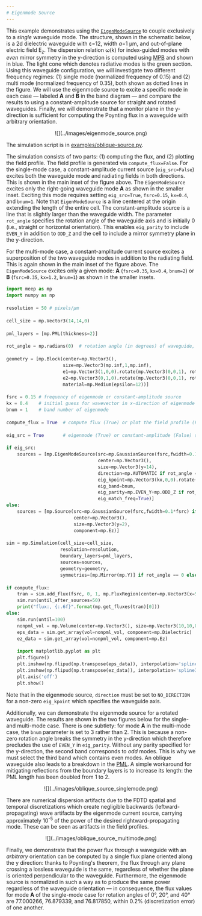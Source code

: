 ```yaml
---
# Eigenmode Source
---
```


This example demonstrates using the [`EigenModeSource`](../Python_User_Interface.md#eigenmodesource) to couple exclusively to a *single* waveguide mode. The structure, shown in the schematic below, is a 2d dielectric waveguide with ε=12, width $a$=1 μm, and out-of-plane electric field E<sub>z</sub>. The dispersion relation ω(k) for index-guided modes with *even* mirror symmetry in the y-direction is computed using [MPB](https://mpb.readthedocs.io/en/latest/) and shown in blue. The light cone which denotes radiative modes is the green section. Using this waveguide configuration, we will investigate two different frequency regimes: (1) single mode (normalized frequency of 0.15) and (2) multi mode (normalized frequency of 0.35), both shown as dotted lines in the figure. We will use the eigenmode source to excite a specific mode in each case &mdash; labeled **A** and **B** in the band diagram &mdash; and compare the results to using a constant-amplitude source for straight and rotated waveguides. Finally, we will demonstrate that a monitor plane in the y-direction is sufficient for computing the Poynting flux in a waveguide with arbitrary orientation.

<center>
![](../images/eigenmode_source.png)
</center>

The simulation script is in [examples/oblique-source.py](https://github.com/NanoComp/meep/blob/master/python/examples/oblique-source.py).

The simulation consists of two parts: (1) computing the flux, and (2) plotting the field profile. The field profile is generated via `compute_flux=False`. For the single-mode case, a constant-amplitude current source (`eig_src=False`) excites both the waveguide mode and radiating fields in both directions. This is shown in the main inset of the figure above. The `EigenModeSource` excites only the right-going waveguide mode **A** as shown in the smaller inset. Exciting this mode requires setting `eig_src=True`, `fsrc=0.15`, `kx=0.4`, and `bnum=1`. Note that `EigenModeSource` is a line centered at the origin extending the length of the entire cell. The constant-amplitude source is a line that is slightly larger than the waveguide width. The parameter `rot_angle` specifies the rotation angle of the waveguide axis and is initially 0 (i.e., straight or horizontal orientation). This enables `eig_parity` to include `EVEN_Y` in addition to `ODD_Z` and the cell to include a mirror symmetry plane in the y-direction.

For the multi-mode case, a constant-amplitude current source excites a superposition of the two waveguide modes in addition to the radiating field. This is again shown in the main inset of the figure above. The `EigenModeSource` excites only a given mode: **A** (`fsrc=0.35`, `kx=0.4`, `bnum=2`) or **B** (`fsrc=0.35`, `kx=1.2`, `bnum=1`) as shown in the smaller insets.

```py
import meep as mp
import numpy as np

resolution = 50 # pixels/μm

cell_size = mp.Vector3(14,14,0)

pml_layers = [mp.PML(thickness=2)]

rot_angle = np.radians(0)  # rotation angle (in degrees) of waveguide, CCW around z-axis

geometry = [mp.Block(center=mp.Vector3(),
                     size=mp.Vector3(mp.inf,1,mp.inf),
                     e1=mp.Vector3(1,0,0).rotate(mp.Vector3(0,0,1), rot_angle),
                     e2=mp.Vector3(0,1,0).rotate(mp.Vector3(0,0,1), rot_angle),
                     material=mp.Medium(epsilon=12))]

fsrc = 0.15 # frequency of eigenmode or constant-amplitude source
kx = 0.4    # initial guess for wavevector in x-direction of eigenmode
bnum = 1    # band number of eigenmode

compute_flux = True  # compute flux (True) or plot the field profile (False)

eig_src = True       # eigenmode (True) or constant-amplitude (False) source

if eig_src:
    sources = [mp.EigenModeSource(src=mp.GaussianSource(fsrc,fwidth=0.1*fsrc) if compute_flux else mp.ContinuousSource(fsrc),
                                  center=mp.Vector3(),
                                  size=mp.Vector3(y=14),
                                  direction=mp.AUTOMATIC if rot_angle == 0 else mp.NO_DIRECTION,
                                  eig_kpoint=mp.Vector3(kx,0,0).rotate(mp.Vector3(0,0,1), rot_angle),
                                  eig_band=bnum,
                                  eig_parity=mp.EVEN_Y+mp.ODD_Z if rot_angle == 0 else mp.ODD_Z,
                                  eig_match_freq=True)]
else:
    sources = [mp.Source(src=mp.GaussianSource(fsrc,fwidth=0.1*fsrc) if compute_flux else mp.ContinuousSource(fsrc),
                         center=mp.Vector3(),
                         size=mp.Vector3(y=2),
                         component=mp.Ez)]

sim = mp.Simulation(cell_size=cell_size,
                    resolution=resolution,
                    boundary_layers=pml_layers,
                    sources=sources,
                    geometry=geometry,
                    symmetries=[mp.Mirror(mp.Y)] if rot_angle == 0 else [])

if compute_flux:
    tran = sim.add_flux(fsrc, 0, 1, mp.FluxRegion(center=mp.Vector3(x=5), size=mp.Vector3(y=14)))
    sim.run(until_after_sources=50)
    print("flux:, {:.6f}".format(mp.get_fluxes(tran)[0]))
else:
    sim.run(until=100)
    nonpml_vol = mp.Volume(center=mp.Vector3(), size=mp.Vector3(10,10,0))
    eps_data = sim.get_array(vol=nonpml_vol, component=mp.Dielectric)
    ez_data = sim.get_array(vol=nonpml_vol, component=mp.Ez)

    import matplotlib.pyplot as plt
    plt.figure()
    plt.imshow(np.flipud(np.transpose(eps_data)), interpolation='spline36', cmap='binary')
    plt.imshow(np.flipud(np.transpose(ez_data)), interpolation='spline36', cmap='RdBu', alpha=0.9)
    plt.axis('off')
    plt.show()
```

Note that in the eigenmode source, `direction` must be set to `NO_DIRECTION` for a non-zero `eig_kpoint` which specifies the waveguide axis.

Additionally, we can demonstrate the eigenmode source for a rotated waveguide. The results are shown in the two figures below for the single- and multi-mode case. There is one subtlety: for mode **A** in the multi-mode case, the `bnum` parameter is set to 3 rather than 2. This is because a non-zero rotation angle breaks the symmetry in the y-direction which therefore precludes the use of `EVEN_Y` in `eig_parity`. Without any parity specified for the y-direction, the second band corresponds to *odd* modes. This is why we must select the third band which contains even modes. An oblique waveguide also leads to a breakdown in the [PML](../Perfectly_Matched_Layer.md). A simple workaround for mitigating reflections from the boundary layers is to increase its length: the PML length has been doubled from 1 to 2.

<center>
![](../images/oblique_source_singlemode.png)
</center>

There are numerical dispersion artifacts due to the FDTD spatial and temporal discretizations which create negligible backwards (leftward-propagating) wave artifacts by the eigenmode current source, carrying approximately 10<sup>-5</sup> of the power of the desired rightward-propagating mode. These can be seen as artifacts in the field profiles.

<center>
![](../images/oblique_source_multimode.png)
</center>

Finally, we demonstrate that the power flux through a waveguide with an *arbitrary* orientation can be computed by a single flux plane oriented along the y direction: thanks to Poynting's theorem, the flux through any plane crossing a lossless waveguide is the same, regardless of whether the plane is oriented perpendicular to the waveguide.  Furthermore, the eigenmode source is normalized in such a way as to produce the same power regardless of the waveguide orientation — in consequence, the flux values for mode **A** of the single-mode case for rotation angles of 0°, 20°, and 40° are 77.000266, 76.879339, and 76.817850, within 0.2% (discretization error) of one another.
